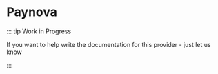 # Paynova  

::: tip Work in Progress

If you want to help write the documentation for this provider - just let us know 

:::
